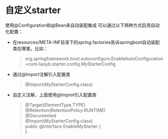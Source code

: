 # 自定义starter
使用@Configuration和@Bean来自动装配集成
可以通过以下两种方式启用自动化配置：

- 在resources/META-INF目录下的spring.factories告诉springboot自动装配类在哪里。比如：
  > org.springframework.boot.autoconfigure.EnableAutoConfiguration=com.liaoyb.starter.config.MyStarterConfig

- 通过@Import注解引入配置类
  > @Import(MyStarterConfig.class)


- 自定义注解，上面使用@Improt引入配置类
  > @Target(ElementType.TYPE)  
    @Retention(RetentionPolicy.RUNTIME)  
    @Documented  
    @Import(MyStarterConfig.class)  
    public @interface EnableMyStarter {  
    }